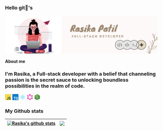 ### Hello git🐝's
<img src="https://raw.githubusercontent.com/Rasika-exol/Rasika-exol/master/github-banner.png" alt="Rasika">

**About me**
###    I'm Rasika, a Full-stack developer with a belief that channeling passion is the secret sauce to unlocking boundless possibilities in the realm of code.

<code><img height="20" alt="javascript" src="https://raw.githubusercontent.com/github/explore/80688e429a7d4ef2fca1e82350fe8e3517d3494d/topics/javascript/javascript.png"></code>
<code><img height="20" alt="typescript" src="https://raw.githubusercontent.com/github/explore/80688e429a7d4ef2fca1e82350fe8e3517d3494d/topics/typescript/typescript.png"></code>
<code><img height="20" alt="react" src="https://raw.githubusercontent.com/github/explore/80688e429a7d4ef2fca1e82350fe8e3517d3494d/topics/react/react.png"></code>
<code><img height="20" alt="graphql" src="https://raw.githubusercontent.com/github/explore/5c058a388828bb5fde0bcafd4bc867b5bb3f26f3/topics/graphql/graphql.png"></code>
<code><img height="20" alt="nodejs" src="https://raw.githubusercontent.com/github/explore/80688e429a7d4ef2fca1e82350fe8e3517d3494d/topics/nodejs/nodejs.png"></code>    


### My Github stats 

| <a href="https://github.com/Rasika-exol/github-readme-stats"><img align="center" src="https://github-readme-stats.vercel.app/api?username=Rasika-exol&show_icons=true&include_all_commits=true&theme=buefy&hide_border=true" alt="Rasika's github stats" /></a> | <a href="https://github.com/Rasika-exol/github-readme-stats"><img align="center" src="https://github-readme-stats.vercel.app/api/top-langs/?username=Rasika-exol&layout=compact&theme=buefy&hide_border=true" /></a> |
| ------------- | ------------- |


